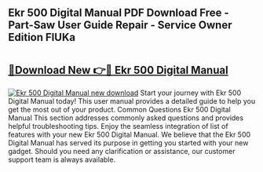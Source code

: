 ## Ekr 500 Digital Manual PDF Download Free - Part-Saw User Guide Repair - Service Owner Edition FlUKa

# <h2><a href="http://bc23453.oget.top/?id=Ekr+500+Digital+Manual">🔗Download New 👉🔴 Ekr 500 Digital Manual</a></h2>

[![Ekr 500 Digital Manual new download](https://i.imgur.com/5g1atiW.png)](http://bc23453.oget.top/?id=Ekr+500+Digital+Manual)
Start your journey with Ekr 500 Digital Manual today! This user manual provides a detailed guide to help you get the most out of your product. Common Questions Ekr 500 Digital Manual This section addresses commonly asked questions and provides helpful troubleshooting tips. Enjoy the seamless integration of list of features with your new Ekr 500 Digital Manual. We believe that the Ekr 500 Digital Manual has served its purpose in getting you started with your new gadget. Should you need any clarification or assistance, our customer support team is always available.
